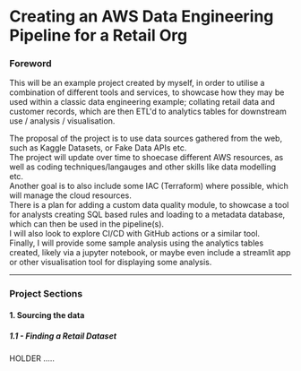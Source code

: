 # Creating an AWS Data Engineering Pipeline for a Retail Org

### Foreword<br>
This will be an example project created by myself, in order to utilise a combination of different tools and services, to showcase how they may be used within a classic data engineering example; collating retail data and customer records, which are then ETL'd to analytics tables for downstream use / analysis / visualisation.

The proposal of the project is to use data sources gathered from the web, such as Kaggle Datasets, or Fake Data APIs etc. <br>
The project will update over time to shoecase different AWS resources, as well as coding techniques/langauges and other skills like data modelling etc. <br>
Another goal is to also include some IAC (Terraform) where possible, which will manage the cloud resources.<br>
There is a plan for adding a custom data quality module, to showcase a tool for analysts creating SQL based rules and loading to a metadata database, which can then be used in the pipeline(s). <br>
I will also look to explore CI/CD with GitHub actions or a similar tool. <br>
Finally, I will provide some sample analysis using the analytics tables created, likely via a jupyter notebook, or maybe even include a streamlit app or other visualisation tool for displaying some analysis. 

---------

### Project Sections<br>

#### 1. Sourcing the data<br>

##### 1.1 - Finding a Retail Dataset <br>

HOLDER .....
